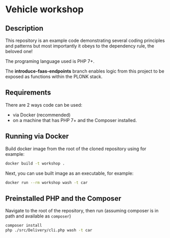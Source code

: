 # Vehicle workshop

## Description
This repository is an example code demonstrating several coding principles and patterns but most importantly it obeys to the dependency rule, the beloved one!

The programing language used is PHP 7+.

The **introduce-faas-endpoints** branch enables logic from this project to be exposed as functions within the PLONK stack.

## Requirements
There are 2 ways code can be used:
* via Docker (recommended)
* on a machine that has PHP 7+ and the Composer installed.

## Running via Docker
Build docker image from the root of the cloned repository using for example:
```sh
docker build -t workshop .
```
Next, you can use built image as an executable, for example:
```sh
docker run --rm workshop wash -t car
```

## Preinstalled PHP and the Composer
Navigate to the root of the repository, then run (assuming composer is in path and available as `composer`)
```sh
composer install
php ./src/Delivery/cli.php wash -t car
```
